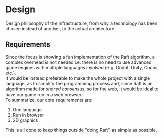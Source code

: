 # Design
Design philosophy of the infrastructure, from why a technology has been chosen instead of another, to the actual architecture.

## Requirements
Since the focus is showing a fun implementation of the Raft algorithm, a complex overhead is not needed i.e. there is no need to use advanced game engines with multiple languages involved (e.g. Godot, Unity, Cocos, etc.). \
It would be instead preferable to make the whole project with a single language, as to simplify the programming process and, since Raft is an algorithm made for *shared consensus*, so for the web, it would be ideal to have our game run in a web browser. \
To summarize, our core requirements are:

1. One language
2. Run in browser
3. 2D graphics

This is all done to keep things outside "doing Raft" as simple as possible.
